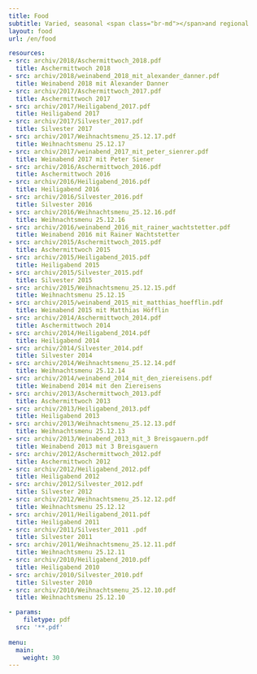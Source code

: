 ```yaml
---
title: Food
subtitle: Varied, seasonal <span class="br-md"></span>and regional
layout: food
url: /en/food

resources:
- src: archiv/2018/Aschermittwoch_2018.pdf
  title: Aschermittwoch 2018
- src: archiv/2018/weinabend_2018_mit_alexander_danner.pdf
  title: Weinabend 2018 mit Alexander Danner
- src: archiv/2017/Aschermittwoch_2017.pdf
  title: Aschermittwoch 2017
- src: archiv/2017/Heiligabend_2017.pdf
  title: Heiligabend 2017
- src: archiv/2017/Silvester_2017.pdf
  title: Silvester 2017
- src: archiv/2017/Weihnachtsmenu_25.12.17.pdf
  title: Weihnachtsmenu 25.12.17
- src: archiv/2017/weinabend_2017_mit_peter_sienrer.pdf
  title: Weinabend 2017 mit Peter Siener
- src: archiv/2016/Aschermittwoch_2016.pdf
  title: Aschermittwoch 2016
- src: archiv/2016/Heiligabend_2016.pdf
  title: Heiligabend 2016
- src: archiv/2016/Silvester_2016.pdf
  title: Silvester 2016
- src: archiv/2016/Weihnachtsmenu_25.12.16.pdf
  title: Weihnachtsmenu 25.12.16
- src: archiv/2016/weinabend_2016_mit_rainer_wachtstetter.pdf
  title: Weinabend 2016 mit Rainer Wachtstetter
- src: archiv/2015/Aschermittwoch_2015.pdf
  title: Aschermittwoch 2015
- src: archiv/2015/Heiligabend_2015.pdf
  title: Heiligabend 2015
- src: archiv/2015/Silvester_2015.pdf
  title: Silvester 2015
- src: archiv/2015/Weihnachtsmenu_25.12.15.pdf
  title: Weihnachtsmenu 25.12.15
- src: archiv/2015/weinabend_2015_mit_matthias_hoefflin.pdf
  title: Weinabend 2015 mit Matthias Höfflin
- src: archiv/2014/Aschermittwoch_2014.pdf
  title: Aschermittwoch 2014
- src: archiv/2014/Heiligabend_2014.pdf
  title: Heiligabend 2014
- src: archiv/2014/Silvester_2014.pdf
  title: Silvester 2014
- src: archiv/2014/Weihnachtsmenu_25.12.14.pdf
  title: Weihnachtsmenu 25.12.14
- src: archiv/2014/weinabend_2014_mit_den_ziereisens.pdf
  title: Weinabend 2014 mit den Ziereisens
- src: archiv/2013/Aschermittwoch_2013.pdf
  title: Aschermittwoch 2013
- src: archiv/2013/Heiligabend_2013.pdf
  title: Heiligabend 2013
- src: archiv/2013/Weihnachtsmenu_25.12.13.pdf
  title: Weihnachtsmenu 25.12.13
- src: archiv/2013/Weinabend_2013_mit_3 Breisgauern.pdf
  title: Weinabend 2013 mit 3 Breisgauern
- src: archiv/2012/Aschermittwoch_2012.pdf
  title: Aschermittwoch 2012
- src: archiv/2012/Heiligabend_2012.pdf
  title: Heiligabend 2012
- src: archiv/2012/Silvester_2012.pdf
  title: Silvester 2012
- src: archiv/2012/Weihnachtsmenu_25.12.12.pdf
  title: Weihnachtsmenu 25.12.12
- src: archiv/2011/Heiligabend_2011.pdf
  title: Heiligabend 2011
- src: archiv/2011/Silvester_2011 .pdf
  title: Silvester 2011
- src: archiv/2011/Weihnachtsmenu_25.12.11.pdf
  title: Weihnachtsmenu 25.12.11
- src: archiv/2010/Heiligabend_2010.pdf
  title: Heiligabend 2010
- src: archiv/2010/Silvester_2010.pdf
  title: Silvester 2010
- src: archiv/2010/Weihnachtsmenu_25.12.10.pdf
  title: Weihnachtsmenu 25.12.10

- params:
    filetype: pdf
  src: '**.pdf'
  
menu:
  main:
    weight: 30
---
```

